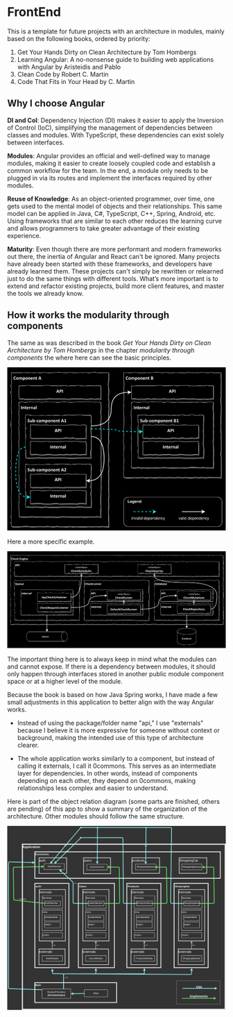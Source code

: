# FrontEnd

This is a template for future projects with an architecture in modules, mainly
based on the following books, ordered by priority:

1. Get Your Hands Dirty on Clean Architecture by Tom Hombergs
2. Learning Angular: A no-nonsense guide to building web applications with Angular by Aristeidis and Pablo
3. Clean Code by Robert C. Martin
4. Code That Fits in Your Head by C. Martin

## Why I choose Angular

**DI and CoI**: Dependency Injection (DI) makes it easier to apply the Inversion
of Control (IoC), simplifying the management of dependencies between classes
and modules. With TypeScript, these dependencies can exist solely between interfaces.

**Modules**: Angular provides an official and well-defined way to manage modules,
making it easier to create loosely coupled code and establish a common workflow
for the team. In the end, a module only needs to be plugged in via its routes
and implement the interfaces required by other modules.

**Reuse of Knowledge**: As an object-oriented programmer, over time, one gets
used to the mental model of objects and their relationships. This same model
can be applied in Java, C#, TypeScript, C++, Spring, Android, etc. Using
frameworks that are similar to each other reduces the learning curve and
allows programmers to take greater advantage of their existing experience.

**Maturity**: Even though there are more performant and modern frameworks out
there, the inertia of Angular and React can't be ignored. Many projects have
already been started with these frameworks, and developers have already learned
them. These projects can't simply be rewritten or relearned just to do the same
things with different tools. What’s more important is to extend and refactor
existing projects, build more client features, and master the tools we
already know.

## How it works the modularity through components

The same as was described in the book *Get Your Hands Dirty on Clean Architecture by Tom Hombergs*
in the chapter *modularity through components* the where here can see the basic
principles.

![component based architecture](01_documentation/resources/01_component-based_architecture.png)

Here a more specific example.

![component based architecture example](01_documentation/resources/02_component_real_example.png)

The important thing here is to always keep in mind what the modules can and
cannot expose. If there is a dependency between modules, it should only happen
through interfaces stored in another public module component space or at a
higher level of the module.

Because the book is based on how Java Spring works, I have made a few small
adjustments in this application to better align with the way Angular works.

- Instead of using the package/folder name "api," I use "externals" because
  I believe it is more expressive for someone without context or background,
  making the intended use of this type of architecture clearer.

- The whole application works similarly to a component, but instead of calling
  it externals, I call it 0commons. This serves as an intermediate layer for
  dependencies. In other words, instead of components depending on each other,
  they depend on 0commons, making relationships less complex and easier to
  understand.

Here is part of the object relation diagram (some parts are finished, others
are pending) of this app to show a summary of the organization of the
architecture. Other modules should follow the same structure.

![component based architecture example](01_documentation/resources/03_components-and-0commons-component.png)
